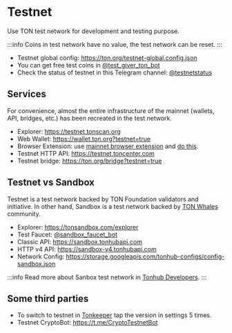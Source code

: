 # Testnet

Use TON test network for development and testing purpose.

:::info 
Coins in test network have no value, the test network can be reset.
:::

* Testnet global config: https://ton.org/testnet-global.config.json
* You can get free test coins in [@test_giver_ton_bot](https://t.me/testgiver_ton_bot)
* Check the status of testnet in this Telegram channel: [@testnetstatus](https://t.me/testnetstatus)

## Services

For convenience, almost the entire infrastructure of the mainnet (wallets, API, bridges, etc.) has been recreated in the test network.

* Explorer: https://testnet.tonscan.org
* Web Wallet: https://wallet.ton.org?testnet=true
* Browser Extension: use [mainnet browser extension](https://chrome.google.com/webstore/detail/ton-wallet/nphplpgoakhhjchkkhmiggakijnkhfnd) and [do this](https://github.com/toncenter/ton-wallet#switch-between-mainnettestnet-in-extension).
* Testnet HTTP API: https://testnet.toncenter.com
* Testnet bridge: https://ton.org/bridge?testnet=true


## Testnet vs Sandbox

Testnet is a test network backed by TON Foundation validators and initiative. In other hand, Sandbox is a test network backed by [TON Whales](https://tonwhales.com/) community.

* Explorer: https://tonsandbox.com/explorer
* Test Faucet: [@sandbox_faucet_bot](https://t.me/sandbox_faucet_bot)
* Classic API: https://sandbox.tonhubapi.com
* HTTP v4 API: https://sandbox-v4.tonhubapi.com
* Network Config: https://storage.googleapis.com/tonhub-configs/config-sandbox.json

:::info
Read more about Sanbox test network in [Tonhub Developers](https://developers.tonhub.com/docs/sandbox).
:::

## Some third parties

* To switch to testnet in [Tonkeeper](https://tonkeeper.com/) tap the version in settings 5 times.
* Testnet CryptoBot: https://t.me/CryptoTestnetBot
